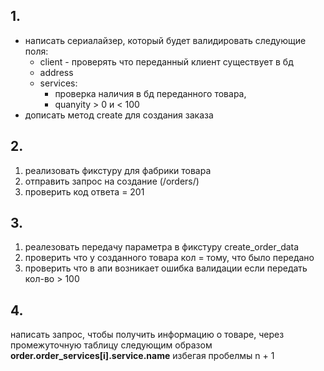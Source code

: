 ## 1.
* написать сериалайзер, который будет валидировать следующие поля:
  * client - проверять что переданный клиент существует в бд
  * address
  * services: 
    * проверка наличия в бд переданного товара, 
    * quanyity > 0 и < 100
* дописать метод create для создания заказа

## 2.
1. реализовать фикстуру для фабрики товара
2. отправить запрос на создание (/orders/)
3. проверить код ответа = 201

## 3. 
1. реалезовать передачу параметра в фикстуру create_order_data
2. проверить что у созданного товара кол = тому, что было передано
3. проверить что в апи возникает ошибка валидации если передать кол-во > 100

## 4.
написать запрос, чтобы получить информацию о товаре, через промежуточную таблицу
следующим образом **order.order_services[i].service.name**
избегая пробелмы n + 1